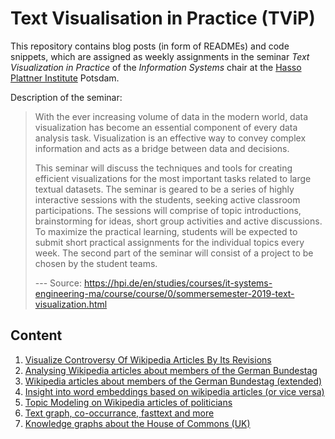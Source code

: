 # Text Visualisation in Practice (TViP)

This repository contains blog posts (in form of READMEs) and code snippets, which are assigned as weekly assignments in the seminar _Text Visualization in Practice_ of the _Information Systems_ chair at the [Hasso Plattner Institute](https://hpi.de/en.html) Potsdam. 

Description of the seminar:

> With the ever increasing volume of data in the modern world, data visualization has become an essential component of every data analysis task. Visualization is an effective way to convey complex information and acts as a bridge between data and decisions.
>
> This seminar will discuss the techniques and tools for creating efficient visualizations for the most important tasks related to large textual datasets.
The seminar is geared to be a series of highly interactive sessions with the students, seeking active classroom participations. The sessions will comprise of topic introductions, brainstorming for ideas, short group activities and active discussions. To maximize the practical learning, students will be expected to submit short practical assignments for the individual topics every week.
The second part of the seminar will consist of a project to be chosen by the student teams.
>
>--- Source: https://hpi.de/en/studies/courses/it-systems-engineering-ma/course/course/0/sommersemester-2019-text-visualization.html


## Content

1. [Visualize Controversy Of Wikipedia Articles By Its Revisions](01_intro/README.md)
2. [Analysing Wikipedia articles about members of the German Bundestag](02_tfidf/README.md)
3. [Wikipedia articles about members of the German Bundestag (extended)](03_dimension_reduction/README.md)
4. [Insight into word embeddings based on wikipedia articles (or vice versa)](04_word_embeddings/README.md)
5. [Topic Modeling on Wikipedia articles of politicians](05_topic_modeling/README.md)
6. [Text graph, co-occurrance, fasttext and more](06_text_graphs/README.md)
7. [Knowledge graphs about the House of Commons (UK)](07_knowledge_graphs/README.md)
